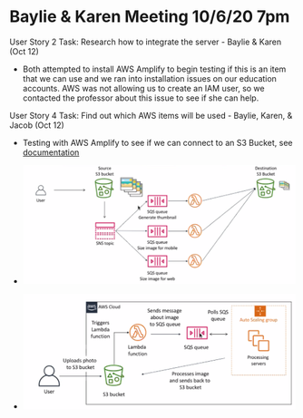 # Baylie & Karen Meeting 10/6/20 7pm

User Story 2 Task: Research how to integrate the server - Baylie & Karen (Oct 12)

- Both attempted to install AWS Amplify to begin testing if this is an item that we can use and we ran into installation issues on our  education accounts. AWS was not allowing us to create an IAM user, so we contacted the professor about this issue to see if she can help.


User Story 4 Task: Find out which AWS items will be used - Baylie, Karen, & Jacob (Oct 12)

- Testing with AWS Amplify to see if we can connect to an S3 Bucket, see [documentation](https://docs.amplify.aws/lib/storage/getting-started/q/platform/android)

- ![Possible Architecture 1:](arch1.png)

- ![Possible Architecture 2:](arch2.png)

